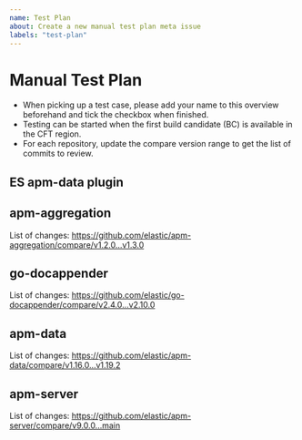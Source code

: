 ```yaml
---
name: Test Plan
about: Create a new manual test plan meta issue
labels: "test-plan"
---
```


# Manual Test Plan

- When picking up a test case, please add your name to this overview beforehand and tick the checkbox when finished.
- Testing can be started when the first build candidate (BC) is available in the CFT region.
- For each repository, update the compare version range to get the list of commits to review.

## ES apm-data plugin

<!-- Add any issues / PRs which were worked on during the milestone release https://github.com/elastic/elasticsearch/tree/main/x-pack/plugin/apm-data-->

## apm-aggregation

<!-- Add any issues / PRs which were worked on during the milestone release https://github.com/elastic/apm-aggregation/pulls-->

List of changes: https://github.com/elastic/apm-aggregation/compare/v1.2.0...v1.3.0

## go-docappender

<!-- Add any issues / PRs which were worked on during the milestone release https://github.com/elastic/go-docappender/pulls-->

List of changes: https://github.com/elastic/go-docappender/compare/v2.4.0...v2.10.0

## apm-data

<!-- Add any issues / PRs which were worked on during the milestone release https://github.com/elastic/apm-data/pulls-->

List of changes: https://github.com/elastic/apm-data/compare/v1.16.0...v1.19.2

## apm-server

<!-- Add any issues / PRs which were worked on during the milestone release https://github.com/elastic/apm-server/pulls-->

List of changes: https://github.com/elastic/apm-server/compare/v9.0.0...main
